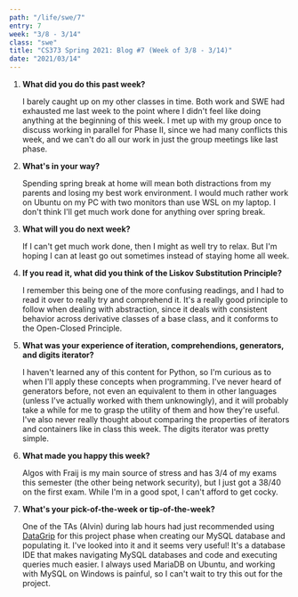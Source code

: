 ```yaml
---
path: "/life/swe/7"
entry: 7
week: "3/8 - 3/14"
class: "swe"
title: "CS373 Spring 2021: Blog #7 (Week of 3/8 - 3/14)"
date: "2021/03/14"
---
```


1. **What did you do this past week?**

   I barely caught up on my other classes in time. Both work and SWE had exhausted me last week to the point where I didn't feel like doing anything at the beginning of this week. I met up with my group once to discuss working in parallel for Phase II, since we had many conflicts this week, and we can't do all our work in just the group meetings like last phase.

1. **What's in your way?**

   Spending spring break at home will mean both distractions from my parents and losing my best work environment. I would much rather work on Ubuntu on my PC with two monitors than use WSL on my laptop. I don't think I'll get much work done for anything over spring break.

1. **What will you do next week?**

   If I can't get much work done, then I might as well try to relax. But I'm hoping I can at least go out sometimes instead of staying home all week.

1. **If you read it, what did you think of the Liskov Substitution Principle?**

   I remember this being one of the more confusing readings, and I had to read it over to really try and comprehend it. It's a really good principle to follow when dealing with abstraction, since it deals with consistent behavior across derivative classes of a base class, and it conforms to the Open-Closed Principle.

1. **What was your experience of iteration, comprehendions, generators, and digits iterator?**

   I haven't learned any of this content for Python, so I'm curious as to when I'll apply these concepts when programming. I've never heard of generators before, not even an equivalent to them in other languages (unless I've actually worked with them unknowingly), and it will probably take a while for me to grasp the utility of them and how they're useful. I've also never really thought about comparing the properties of iterators and containers like in class this week. The digits iterator was pretty simple.

1. **What made you happy this week?**

   Algos with Fraij is my main source of stress and has 3/4 of my exams this semester (the other being network security), but I just got a 38/40 on the first exam. While I'm in a good spot, I can't afford to get cocky.

1. **What's your pick-of-the-week or tip-of-the-week?**

   One of the TAs (Alvin) during lab hours had just recommended using [DataGrip](https://www.jetbrains.com/datagrip/) for this project phase when creating our MySQL database and populating it. I've looked into it and it seems very useful! It's a database IDE that makes navigating MySQL databases and code and executing queries much easier. I always used MariaDB on Ubuntu, and working with MySQL on Windows is painful, so I can't wait to try this out for the project.
